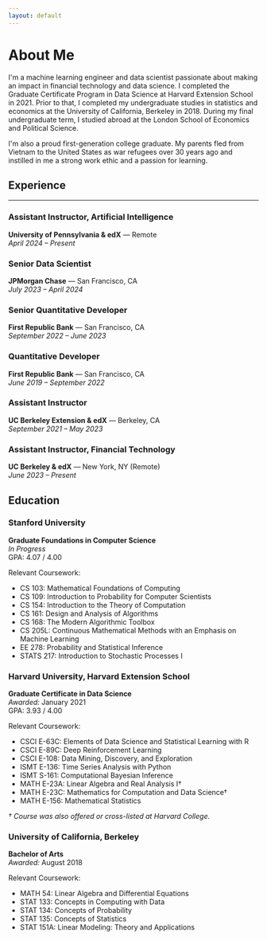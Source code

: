 ```yaml
---
layout: default
---
```



# About Me

I'm a machine learning engineer and data scientist passionate about making an impact in financial technology and data science. I completed the Graduate Certificate Program in Data Science at Harvard Extension School in 2021. Prior to that, I completed my undergraduate studies in statistics and economics at the University of California, Berkeley in 2018. During my final undergraduate term, I studied abroad at the London School of Economics and Political Science.

I'm also a proud first-generation college graduate. My parents fled from Vietnam to the United States as war refugees over 30 years ago and instilled in me a strong work ethic and a passion for learning.

## Experience

---

### Assistant Instructor, Artificial Intelligence
**University of Pennsylvania & edX** — Remote  
*April 2024 – Present*

### Senior Data Scientist
**JPMorgan Chase** — San Francisco, CA  
*July 2023 – April 2024*


### Senior Quantitative Developer  
**First Republic Bank** — San Francisco, CA  
*September 2022 – June 2023*


### Quantitative Developer  
**First Republic Bank** — San Francisco, CA  
*June 2019 – September 2022*


### Assistant Instructor  
**UC Berkeley Extension & edX** — Berkeley, CA  
*September 2021 – May 2023*

### Assistant Instructor, Financial Technology
**UC Berkeley & edX** — New York, NY (Remote)  
*June 2023 – Present*


## Education

### Stanford University  
**Graduate Foundations in Computer Science**  
*In Progress*  
GPA: 4.07 / 4.00

Relevant Coursework:
- CS 103: Mathematical Foundations of Computing
- CS 109: Introduction to Probability for Computer Scientists
- CS 154: Introduction to the Theory of Computation
- CS 161: Design and Analysis of Algorithms
- CS 168: The Modern Algorithmic Toolbox
- CS 205L: Continuous Mathematical Methods with an Emphasis on Machine Learning
- EE 278: Probability and Statistical Inference
- STATS 217: Introduction to Stochastic Processes I

### Harvard University, Harvard Extension School  
**Graduate Certificate in Data Science**  
*Awarded:* January 2021  
GPA: 3.93 / 4.00

Relevant Coursework:
- CSCI E-63C: Elements of Data Science and Statistical Learning with R
- CSCI E-89C: Deep Reinforcement Learning
- CSCI E-108: Data Mining, Discovery, and Exploration
- ISMT E-136: Time Series Analysis with Python
- ISMT S-161: Computational Bayesian Inference
- MATH E-23A: Linear Algebra and Real Analysis I†
- MATH E-23C: Mathematics for Computation and Data Science†
- MATH E-156: Mathematical Statistics

*† Course was also offered or cross-listed at Harvard College.*

### University of California, Berkeley  
**Bachelor of Arts**  
*Awarded:* August 2018  

Relevant Coursework:
- MATH 54: Linear Algebra and Differential Equations
- STAT 133: Concepts in Computing with Data
- STAT 134: Concepts of Probability
- STAT 135: Concepts of Statistics
- STAT 151A: Linear Modeling: Theory and Applications
